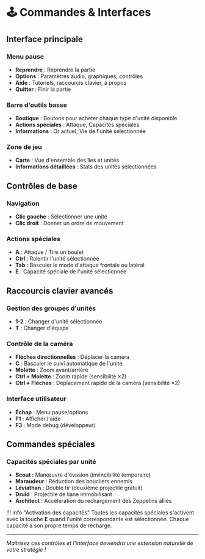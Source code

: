 # 🕹️ Commandes & Interfaces

## Interface principale

### Menu pause

- **Reprendre** : Reprendre la partie
- **Options** : Paramètres audio, graphiques, contrôles
- **Aide** : Tutoriels, raccourcis clavier, à propos
- **Quitter** : Finir la partie

### Barre d'outils basse

- **Boutique** : Boutons pour acheter chaque type d'unité disponible
- **Actions spéciales** : Attaque, Capacités spéciales
- **Informations** : Or actuel, Vie de l'unité sélectionnée

### Zone de jeu

- **Carte** : Vue d'ensemble des îles et unités
- **Informations détaillées** : Stats des unités sélectionnées

## Contrôles de base

### Navigation

- **Clic gauche** : Sélectionner une unité
- **Clic droit** : Donner un ordre de mouvement

### Actions spéciales

- **A** : Attaque / Tire un boulet
- **Ctrl** : Ralentir l'unité sélectionnée
- **Tab** : Basculer le mode d'attaque frontale ou latéral
- **E** : Capacité spéciale de l'unité sélectionnée

## Raccourcis clavier avancés

### Gestion des groupes d'unités

- **1-2** : Changer d'unité sélectionnée
- **T** : Changer d'équipe

### Contrôle de la caméra

- **Flèches directionnelles** : Déplacer la caméra
- **C** : Basculer le suivi automatique de l'unité
- **Molette** : Zoom avant/arrière
- **Ctrl + Molette** : Zoom rapide (sensibilité ×2)
- **Ctrl + Flèches** : Déplacement rapide de la caméra (sensibilité ×2)

### Interface utilisateur

- **Échap** : Menu pause/options
- **F1** : Afficher l'aide
- **F3** : Mode debug (développeur)


## Commandes spéciales

### Capacités spéciales par unité

- **Scout** : Manœuvre d'évasion (invincibilité temporaire)
- **Maraudeur** : Réduction des boucliers ennemis
- **Léviathan** : Double tir (deuxième projectile gratuit)
- **Druid** : Projectile de liane immobilisant
- **Architect** : Accélération du rechargement des Zeppelins alliés

!!! info "Activation des capacités"
    Toutes les capacités spéciales s'activent avec la touche **E** quand l'unité correspondante est sélectionnée. Chaque capacité a son propre temps de recharge.

---

*Maîtrisez ces contrôles et l'interface deviendra une extension naturelle de votre stratégie !*
